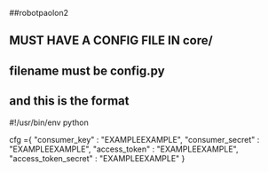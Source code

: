 ##robotpaolon2
## MUST HAVE A CONFIG FILE IN core/
## filename must be config.py
## and this is the format

#!/usr/bin/env python

cfg ={
        "consumer_key"        : "EXAMPLEEXAMPLE",
        "consumer_secret"     : "EXAMPLEEXAMPLE",
        "access_token"        : "EXAMPLEEXAMPLE",
        "access_token_secret" : "EXAMPLEEXAMPLE"
}



